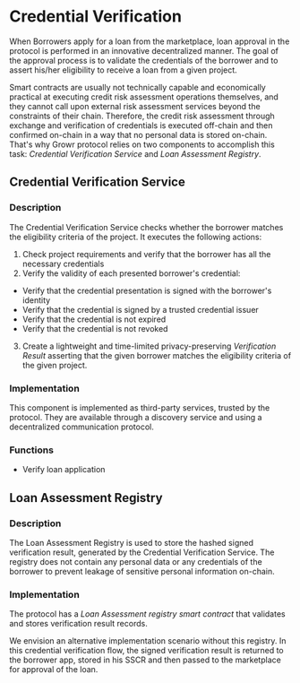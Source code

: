 # Credential Verification

When Borrowers apply for a loan from the marketplace, loan approval in the protocol is performed in an innovative decentralized manner. The goal of the approval process is to validate the credentials of the borrower and to assert his/her eligibility to receive a loan from a given project.

Smart contracts are usually not technically capable and economically practical at executing credit risk assessment operations themselves, and they cannot call upon external risk assessment services beyond the constraints of their chain. Therefore, the credit risk assessment through exchange and verification of credentials is executed off-chain and then confirmed on-chain in a way that no personal data is stored on-chain. That's why Growr protocol relies on two components to accomplish this task: *Credential Verification Service* and *Loan Assessment Registry*.

## Credential Verification Service

### Description
The Credential Verification Service checks whether the borrower matches the eligibility criteria of the project. It executes the following actions:
1. Check project requirements and verify that the borrower has all the necessary credentials
2. Verify the validity of each presented borrower's credential:
- Verify that the credential presentation is signed with the borrower's identity
- Verify that the credential is signed by a trusted credential issuer
- Verify that the credential is not expired
- Verify that the credential is not revoked
3. Create a lightweight and time-limited privacy-preserving *Verification Result* asserting that the given borrower matches the eligibility criteria of the given project. 

### Implementation
This component is implemented as third-party services, trusted by the protocol. They are available through a discovery service and using a decentralized communication protocol.

### Functions
- Verify loan application

## Loan Assessment Registry

### Description

The Loan Assessment Registry is used to store the hashed signed verification result, generated by the Credential Verification Service. The registry does not contain any personal data or any credentials of the borrower to prevent leakage of sensitive personal information on-chain.

### Implementation

The protocol has a *Loan Assessment registry smart contract* that validates and stores verification result records.

We envision an alternative implementation scenario without this registry. In this credential verification flow, the signed verification result is returned to the borrower app, stored in his SSCR and then passed to the marketplace for approval of the loan.
